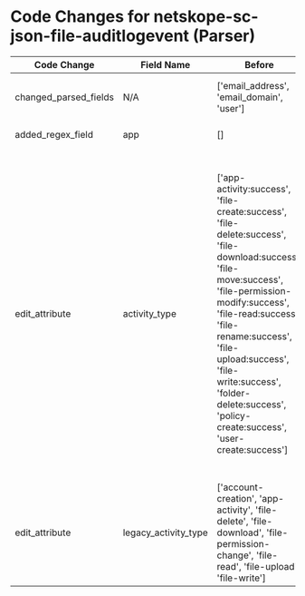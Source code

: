 # Code Changes for netskope-sc-json-file-auditlogevent (Parser)

| Code Change | Field Name | Before | After |
|-------------|------------|--------|-------|
| changed_parsed_fields | N/A | ['email_address', 'email_domain', 'user'] | ['app', 'email_address', 'email_domain', 'user'] |
| added_regex_field | app | [] | ['exa_regex=({app}netskope)'] |
| edit_attribute | activity_type | ['app-activity:success', 'file-create:success', 'file-delete:success', 'file-download:success', 'file-move:success', 'file-permission-modify:success', 'file-read:success', 'file-rename:success', 'file-upload:success', 'file-write:success', 'folder-delete:success', 'policy-create:success', 'user-create:success'] | ['app-activity:success', 'app-login:success', 'app-logout:success', 'file-create:success', 'file-delete:success', 'file-download:success', 'file-move:success', 'file-permission-modify:success', 'file-read:success', 'file-rename:success', 'file-upload:success', 'file-write:success', 'folder-delete:success', 'policy-create:success', 'user-create:success'] |
| edit_attribute | legacy_activity_type | ['account-creation', 'app-activity', 'file-delete', 'file-download', 'file-permission-change', 'file-read', 'file-upload', 'file-write'] | ['account-creation', 'app-activity', 'app-login', 'file-delete', 'file-download', 'file-permission-change', 'file-read', 'file-upload', 'file-write'] |